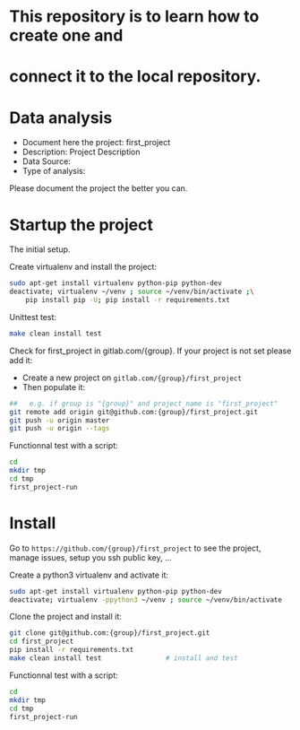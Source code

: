 # This repository is to learn how to create one and 
# connect it to the local repository.



# Data analysis
- Document here the project: first_project
- Description: Project Description
- Data Source:
- Type of analysis:

Please document the project the better you can.

# Startup the project

The initial setup.

Create virtualenv and install the project:
```bash
sudo apt-get install virtualenv python-pip python-dev
deactivate; virtualenv ~/venv ; source ~/venv/bin/activate ;\
    pip install pip -U; pip install -r requirements.txt
```

Unittest test:
```bash
make clean install test
```

Check for first_project in gitlab.com/{group}.
If your project is not set please add it:

- Create a new project on `gitlab.com/{group}/first_project`
- Then populate it:

```bash
##   e.g. if group is "{group}" and project_name is "first_project"
git remote add origin git@github.com:{group}/first_project.git
git push -u origin master
git push -u origin --tags
```

Functionnal test with a script:

```bash
cd
mkdir tmp
cd tmp
first_project-run
```

# Install

Go to `https://github.com/{group}/first_project` to see the project, manage issues,
setup you ssh public key, ...

Create a python3 virtualenv and activate it:

```bash
sudo apt-get install virtualenv python-pip python-dev
deactivate; virtualenv -ppython3 ~/venv ; source ~/venv/bin/activate
```

Clone the project and install it:

```bash
git clone git@github.com:{group}/first_project.git
cd first_project
pip install -r requirements.txt
make clean install test                # install and test
```
Functionnal test with a script:

```bash
cd
mkdir tmp
cd tmp
first_project-run
```
